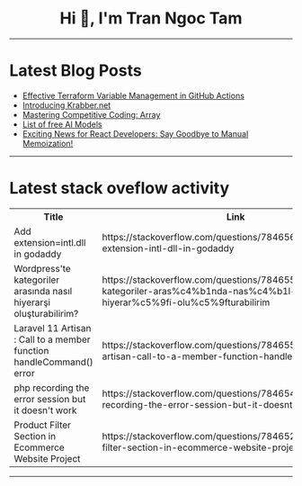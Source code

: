 <h1 align="center">Hi 👋, I'm Tran Ngoc Tam</h1>

---

# Latest Blog Posts 
<!-- BLOG-POST-LIST:START -->
- [Effective Terraform Variable Management in GitHub Actions](https://dev.to/bhanufyi/effective-terraform-variable-management-in-github-actions-488l)
- [Introducing Krabber.net](https://dev.to/toul_codes/introducing-krabbernet-fh8)
- [Mastering Competitive Coding: Array](https://dev.to/vivek1030/mastering-competitive-coding-array-4cdm)
- [List of free AI Models](https://dev.to/sbalasa/list-of-ai-models-17on)
- [Exciting News for React Developers: Say Goodbye to Manual Memoization!](https://dev.to/amitkumar13/exciting-news-for-react-developers-say-goodbye-to-manual-memoization-17kj)
<!-- BLOG-POST-LIST:END -->

---

# Latest stack oveflow activity
<table>
  <tr><th>Title</th><th>Link</th></tr>
  <!-- STACKOVERFLOW:START --><tr><td>Add extension=intl.dll in godaddy</td><td>https://stackoverflow.com/questions/78465628/add-extension-intl-dll-in-godaddy</td></tr><tr><td>Wordpress&#39;te kategoriler arasında nasıl hiyerarşi oluşturabilirim?</td><td>https://stackoverflow.com/questions/78465586/wordpresste-kategoriler-aras%c4%b1nda-nas%c4%b1l-hiyerar%c5%9fi-olu%c5%9fturabilirim</td></tr><tr><td>Laravel 11 Artisan : Call to a member function handleCommand&lpar;&rpar; error</td><td>https://stackoverflow.com/questions/78465568/laravel-11-artisan-call-to-a-member-function-handlecommand-error</td></tr><tr><td>php recording the error session but it doesn&#39;t work</td><td>https://stackoverflow.com/questions/78465458/php-recording-the-error-session-but-it-doesnt-work</td></tr><tr><td>Product Filter Section in Ecommerce Website Project</td><td>https://stackoverflow.com/questions/78465286/product-filter-section-in-ecommerce-website-project</td></tr><!-- STACKOVERFLOW:END -->
</table>

---


